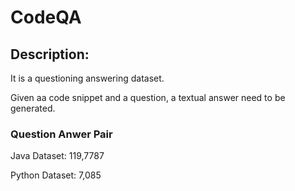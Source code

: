# CodeQA

## Description:
It is a questioning answering dataset. 

Given aa code snippet and a question, a textual answer need to be generated.

### Question Anwer Pair
Java Dataset: 119,7787

Python Dataset: 7,085